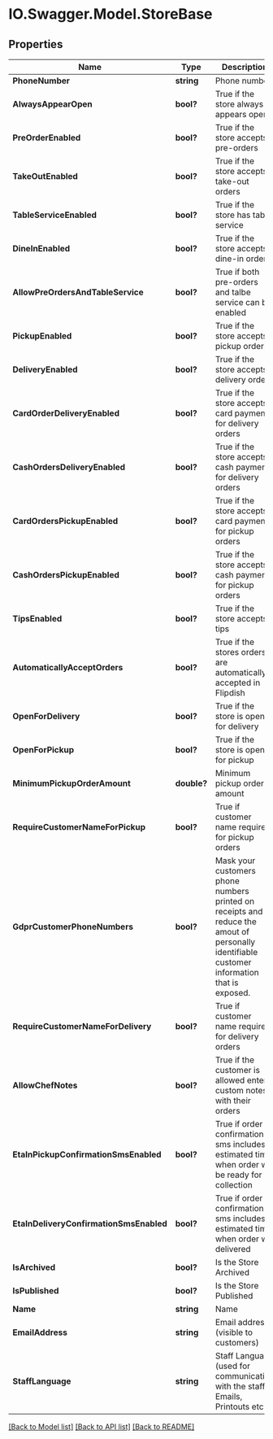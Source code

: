 # IO.Swagger.Model.StoreBase
## Properties

Name | Type | Description | Notes
------------ | ------------- | ------------- | -------------
**PhoneNumber** | **string** | Phone number | [optional] 
**AlwaysAppearOpen** | **bool?** | True if the store always appears open | [optional] 
**PreOrderEnabled** | **bool?** | True if the store accepts pre-orders | [optional] 
**TakeOutEnabled** | **bool?** | True if the store accepts take-out orders | [optional] 
**TableServiceEnabled** | **bool?** | True if the store has table service | [optional] 
**DineInEnabled** | **bool?** | True if the store accepts dine-in orders | [optional] 
**AllowPreOrdersAndTableService** | **bool?** | True if both pre-orders and talbe service can be enabled | [optional] 
**PickupEnabled** | **bool?** | True if the store accepts pickup orders | [optional] 
**DeliveryEnabled** | **bool?** | True if the store accepts delivery orders | [optional] 
**CardOrderDeliveryEnabled** | **bool?** | True if the store accepts card payment for delivery orders | [optional] 
**CashOrdersDeliveryEnabled** | **bool?** | True if the store accepts cash payment for delivery orders | [optional] 
**CardOrdersPickupEnabled** | **bool?** | True if the store accepts card payment for pickup orders | [optional] 
**CashOrdersPickupEnabled** | **bool?** | True if the store accepts cash payment for pickup orders | [optional] 
**TipsEnabled** | **bool?** | True if the store accepts tips | [optional] 
**AutomaticallyAcceptOrders** | **bool?** | True if the stores orders are automatically accepted in Flipdish | [optional] 
**OpenForDelivery** | **bool?** | True if the store is open for delivery | [optional] 
**OpenForPickup** | **bool?** | True if the store is open for pickup | [optional] 
**MinimumPickupOrderAmount** | **double?** | Minimum pickup order amount | [optional] 
**RequireCustomerNameForPickup** | **bool?** | True if customer name required for pickup orders | [optional] 
**GdprCustomerPhoneNumbers** | **bool?** | Mask your customers phone numbers printed on receipts and reduce the amout of personally identifiable customer information that is exposed. | [optional] 
**RequireCustomerNameForDelivery** | **bool?** | True if customer name required for delivery orders | [optional] 
**AllowChefNotes** | **bool?** | True if the customer is allowed enter custom notes with their orders | [optional] 
**EtaInPickupConfirmationSmsEnabled** | **bool?** | True if order confirmation sms includes estimated time when order will be ready for collection | [optional] 
**EtaInDeliveryConfirmationSmsEnabled** | **bool?** | True if order confirmation sms includes estimated time when order will delivered | [optional] 
**IsArchived** | **bool?** | Is the Store Archived | [optional] 
**IsPublished** | **bool?** | Is the Store Published | [optional] 
**Name** | **string** | Name | [optional] 
**EmailAddress** | **string** | Email address (visible to customers) | [optional] 
**StaffLanguage** | **string** | Staff Language (used for communication with the staff)  Emails, Printouts etc | [optional] 

[[Back to Model list]](../README.md#documentation-for-models) [[Back to API list]](../README.md#documentation-for-api-endpoints) [[Back to README]](../README.md)

